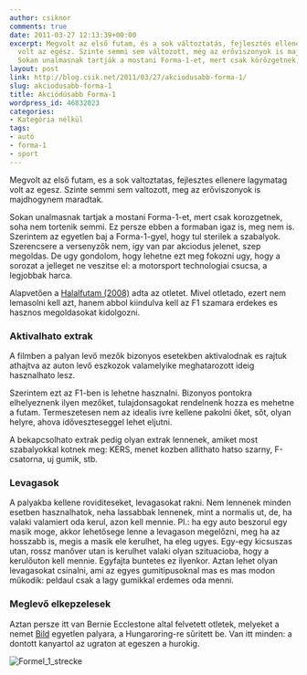 ```yaml
---
author: csiknor
comments: true
date: 2011-03-27 12:13:39+00:00
excerpt: Megvolt az első futam, és a sok változtatás, fejlesztés ellenére lagymatag
  volt az egész. Szinte semmi sem változott, még az erőviszonyok is majdhogynem maradtak.
  Sokan unalmasnak tartják a mostani Forma-1-et, mert csak körözgetnek, soha nem törté...
layout: post
link: http://blog.csik.net/2011/03/27/akciodusabb-forma-1/
slug: akciodusabb-forma-1
title: Akciódúsabb Forma-1
wordpress_id: 46832023
categories:
- Kategória nélkül
tags:
- autó
- forma-1
- sport
---
```


Megvolt az első futam, es a sok valtoztatas, fejlesztes ellenere lagymatag volt az egesz. Szinte semmi sem valtozott, meg az erőviszonyok is majdhogynem maradtak.

Sokan unalmasnak tartjak a mostani Forma-1-et, mert csak korozgetnek,  soha nem tortenik semmi. Ez persze ebben a formaban igaz is, meg nem  is. Szerintem az egyetlen baj a Forma-1-gyel, hogy tul sterilek a  szabalyok. Szerencsere a versenyzők nem, igy van par akciodus jelenet,  szep megoldas. De ugy gondolom, hogy lehetne ezt meg fokozni ugy, hogy a  sorozat a jelleget ne veszitse el: a motorsport technologiai csucsa, a  legjobbak harca.

Alapvetően a [Halalfutam (2008)](http://www.imdb.com/title/tt0452608/) adta az otletet. Mivel otletado, ezert  nem lemasolni kell azt, hanem abbol kiindulva kell az F1 szamara  erdekes es hasznos megoldasokat kidolgozni.

### Aktivalhato extrak

A filmben a palyan levő mezők bizonyos esetekben aktivalodnak es  rajtuk athajtva az auton levő eszkozok valamelyike meghatarozott ideig  hasznalhato lesz.

Szerintem ezt az F1-ben is lehetne hasznalni. Bizonyos pontokra  elhelyeznenk ilyen mezőket, tulajdonsagokat rendelnenk hozza es mehetne a  futam. Termeszetesen nem az idealis ivre kellene pakolni őket, sőt,  olyan helyre, ahova időveszteseggel lehet eljutni.

A bekapcsolhato extrak pedig olyan extrak lennenek, amiket most  szabalyokkal kotnek meg: KERS, menet kozben allithato hatso szarny,  F-csatorna, uj gumik, stb.

### Levagasok

A palyakba kellene roviditeseket, levagasokat rakni. Nem lennenek  minden esetben hasznalhatok, neha lassabbak lennenek, mint a normalis  ut, de, ha valaki valamiert oda kerul, azon kell mennie. Pl.: ha egy  auto beszorul egy masik moge, akkor lehetősege lenne a levagason  megelőzni, meg ha az hosszabb is, megis a masik ele kerulhet, ha eleg  ugyes. Egy-egy kicsuszas utan, rossz manőver utan is kerulhet valaki  olyan szituacioba, hogy a kerulőuton kell mennie. Egyfajta buntetes ez  ilyenkor. Aztan lehet olyan levagasokat csinalni, ami az egyes  gumitipusoknal mas es mas modon műkodik: peldaul csak a lagy gumikkal  erdemes oda menni.

### Meglevő elkepzelesek

Aztan persze itt van Bernie Ecclestone altal felvetett otletek, melyeket a nemet [Bild](http://www.bild.de/sport/motorsport/bernie-ecclestone/traeumt-von-action-formel-1-17011076.bild.html) egyetlen palyara, a Hungaroring-re sűritett be. Van itt minden: a dontott kanyartol az ugraton at egeszen a hurokig.

![Formel_1_strecke](http://csiknet.files.wordpress.com/2011/03/formel_1_strecke-jpeg-scaled500.jpg)
